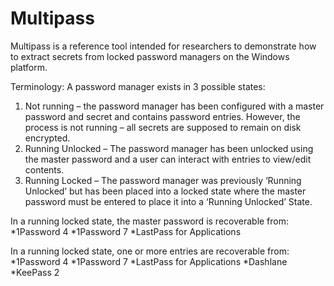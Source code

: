 # Multipass
Multipass is a reference tool intended for researchers to demonstrate how to extract secrets from locked password managers on the Windows platform.

Terminology:
A password manager exists in 3 possible states:
1)	Not running – the password manager has been configured with a master password and secret and contains password entries. However, the process is not running – all secrets are supposed to remain on disk encrypted.
2)	Running Unlocked – The password manager has been unlocked using the master password and a user can interact with entries to view/edit contents.
3)	Running Locked – The password manager was previously ‘Running Unlocked’ but has been placed into a locked state where the master password must be entered to place it into a ‘Running Unlocked’ State.


In a running locked state, the master password is recoverable from:
*1Password 4
*1Password 7
*LastPass for Applications

In a running locked state, one or more entries are recoverable from:
*1Password 4
*1Password 7
*LastPass for Applications
*Dashlane
*KeePass 2

